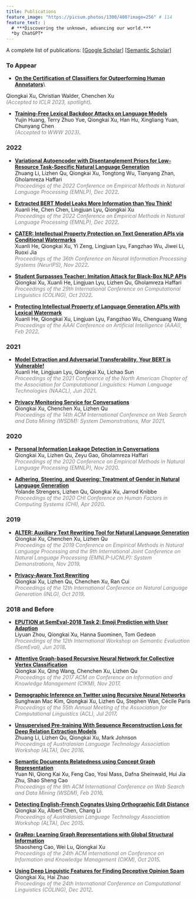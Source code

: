 ```yaml
---
title: Publications
feature_image: "https://picsum.photos/1300/400?image=256" # 114
feature_text: |
  # ***Discovering the unknown, advancing our world.***
  *by ChatGPT*
---
```


A complete list of publications: [[Google Scholar](https://scholar.google.com.au/citations?user=wCer2WUAAAAJ)] [[Semantic Scholar](https://www.semanticscholar.org/author/Qiongkai-Xu/3101288)]

### To Appear
+ [**On the Certification of Classifiers for Outperforming Human Annotators**](https://arxiv.org/abs/2109.07867)\
<!-- ArXiv version: [**Humanly Certifying Superhuman Classifiers**](https://arxiv.org/abs/2109.07867)\ -->
Qiongkai Xu, Christian Walder, Chenchen Xu\
*<span style="color:gray">(Accepted to ICLR 2023, spotlight)</span>.*

+ [**Training-Free Lexical Backdoor Attacks on Language Models**]()\
Yujin Huang, Terry Zhuo Yue, Qiongkai Xu, Han Hu, Xingliang Yuan, Chunyang Chen\
*<span style="color:gray">(Accepted to WWW 2023)</span>.*


### 2022
+ [**Variational Autoencoder with Disentanglement Priors for Low-Resource Task-Specific Natural Language Generation**](https://aclanthology.org/2022.emnlp-main.706/)\
Zhuang Li, Lizhen Qu, Qiongkai Xu, Tongtong Wu, Tianyang Zhan, Gholamreza Haffari\
*<span style="color:gray">Proceedings of the 2022 Conference on Empirical Methods in Natural Language Processing (EMNLP), Dec 2022</span>.*

+ [**Extracted BERT Model Leaks More Information than You Think!**](https://aclanthology.org/2022.emnlp-main.99/)\
Xuanli He, Chen Chen, Lingjuan Lyu, Qiongkai Xu\
*<span style="color:gray">Proceedings of the 2022 Conference on Empirical Methods in Natural Language Processing (EMNLP), Dec 2022</span>.*

+ [**CATER: Intellectual Property Protection on Text Generation APIs via Conditional Watermarks**](https://openreview.net/forum?id=L7P3IvsoUXY)\
Xuanli He, Qiongkai Xu, Yi Zeng, Lingjuan Lyu, Fangzhao Wu, Jiwei Li, Ruoxi Jia\
*<span style="color:gray">Proceedings of the 36th Conference on Neural Information Processing Systems (NeurIPS), Nov 2022</span>.*

+ [**Student Surpasses Teacher: Imitation Attack for Black-Box NLP APIs**](https://aclanthology.org/2022.coling-1.251/)\
Qiongkai Xu, Xuanli He, Lingjuan Lyu, Lizhen Qu, Gholamreza Haffari\
*<span style="color:gray">Proceedings of the 29th International Conference on Computational Linguistics (COLING), Oct 2022</span>.*

+ [**Protecting Intellectual Property of Language Generation APIs with Lexical Watermark**](https://arxiv.org/pdf/2112.02701.pdf)\
Xuanli He, Qiongkai Xu, Lingjuan Lyu, Fangzhao Wu, Chenguang Wang\
*<span style="color:gray">Proceedings of the AAAI Conference on Artificial Intelligence (AAAI), Feb 2022</span>.*

### 2021

+ [**Model Extraction and Adversarial Transferability, Your BERT is Vulnerable!**](https://aclanthology.org/2021.naacl-main.161/)\
Xuanli He, Lingjuan Lyu, Qiongkai Xu, Lichao Sun\
*<span style="color:gray">Proceedings of the 2021 Conference of the North American Chapter of the Association for Computational Linguistics: Human Language Technologies (NAACL), Jun 2021</span>.*

+ [**Privacy Monitoring Service for Conversations**](https://dl.acm.org/doi/abs/10.1145/3437963.3441706)\
Qiongkai Xu, Chenchen Xu, Lizhen Qu\
*<span style="color:gray">Proceedings of the 14th ACM International Conference on Web Search and Data Mining (WSDM): System Demonstrations, Mar 2021</span>.*

### 2020
+ [**Personal Information Leakage Detection in Conversations**](https://www.aclweb.org/anthology/2020.emnlp-main.532.pdf)\
Qiongkai Xu, Lizhen Qu, Zeyu Gao, Gholamreza Haffari\
*<span style="color:gray">Proceedings of the 2020 Conference on Empirical Methods in Natural Language Processing (EMNLP), Nov 2020</span>.*

+ [**Adhering, Steering, and Queering: Treatment of Gender in Natural Language Generation**](https://dl.acm.org/doi/abs/10.1145/3313831.3376315)\
Yolande Strengers, Lizhen Qu, Qiongkai Xu, Jarrod Knibbe\
*<span style="color:gray">Proceedings of the 2020 CHI Conference on Human Factors in Computing Systems (CHI), Apr 2020</span>.*

### 2019

+ [**ALTER: Auxiliary Text Rewriting Tool for Natural Language Generation**](https://aclanthology.org/D19-3003/)\
Qiongkai Xu, Chenchen Xu, Lizhen Qu\
*<span style="color:gray">Proceedings of the 2019 Conference on Empirical Methods in Natural Language Processing and the 9th International Joint Conference on Natural Language Processing (EMNLP-IJCNLP): System Demonstrations, Nov 2019</span>.*

+ [**Privacy-Aware Text Rewriting**](https://aclanthology.org/W19-8633.pdf)\
Qiongkai Xu, Lizhen Qu, Chenchen Xu, Ran Cui\
*<span style="color:gray">Proceedings of the 12th International Conference on Natural Language Generation (INLG), Oct 2019</span>.*
<!-- + [**D-PAGE: Diverse Paraphrase Generation**](https://arxiv.org/abs/1808.04364)\
Qiongkai Xu, Juyan Zhang, Lizhen Qu, Lexing Xie, Richard Nock\
*<span style="color:gray">Pre-print, Aug 2018</span>.* -->

### 2018 and Before
+ [**EPUTION at SemEval-2018 Task 2: Emoji Prediction with User Adaption**](https://aclanthology.org/S18-1071/)\
Liyuan Zhou, Qiongkai Xu, Hanna Suominen, Tom Gedeon\
*<span style="color:gray">Proceedings of the 12th International Workshop on Semantic Evaluation (SemEval), Jun 2018</span>.*



+ [**Attentive Graph-based Recursive Neural Network for Collective Vertex Classification**](https://dl.acm.org/doi/abs/10.1145/3132847.3133081)\
Qiongkai Xu, Qing Wang, Chenchen Xu, Lizhen Qu\
*<span style="color:gray">Proceedings of the 2017 ACM on Conference on Information and Knowledge Management (CIKM), Nov 2017</span>.*


+ [**Demographic Inference on Twitter using Recursive Neural Networks**](https://aclanthology.org/P17-2075/)\
Sunghwan Mac Kim, Qiongkai Xu, Lizhen Qu, Stephen Wan, Cécile Paris\
*<span style="color:gray">Proceedings of the 55th Annual Meeting of the Association for Computational Linguistics (ACL), Jul 2017</span>.*


+ [**Unsupervised Pre-training With Sequence Reconstruction Loss for Deep Relation Extraction Models**](https://aclanthology.org/U16-1006.pdf)\
Zhuang Li, Lizhen Qu, Qiongkai Xu, Mark Johnson\
*<span style="color:gray">Proceedings of Australasian Language Technology Association Workshop (ALTA), Dec 2016</span>.*


+ [**Semantic Documents Relatedness using Concept Graph Representation**](https://dl.acm.org/doi/abs/10.1145/2835776.2835801)\
Yuan Ni, Qiong Kai Xu, Feng Cao, Yosi Mass, Dafna Sheinwald, Hui Jia Zhu, Shao Sheng Cao\
*<span style="color:gray">Proceedings of the 9th ACM International Conference on Web Search and Data Mining (WSDM), Feb 2016</span>.*


+ [**Detecting English-French Cognates Using Orthographic Edit Distance**](https://aclanthology.org/U15-1020.pdf)\
Qiongkai Xu, Albert Chen, Chang Li\
*<span style="color:gray">Proceedings of Australasian Language Technology Association Workshop (ALTA), Dec 2015</span>.*


+ [**GraRep: Learning Graph Representations with Global Structural Information**](https://www.researchgate.net/profile/Qiongkai-Xu/publication/301417811_GraRep/links/5847ecdb08ae8e63e633b5f2/GraRep.pdf)\
Shaosheng Cao, Wei Lu, Qiongkai Xu\
*<span style="color:gray">Proceedings of the 24th ACM international on Conference on Information and Knowledge Management (CIKM), Oct 2015</span>.*

+ [**Using Deep Linguistic Features for Finding Deceptive Opinion Spam**](https://aclanthology.org/C12-2131.pdf)\
Qiongkai Xu, Hai Zhao\
*<span style="color:gray">Proceedings of the 24th International Conference on Computational Linguistics (COLING), Dec 2012</span>.*

